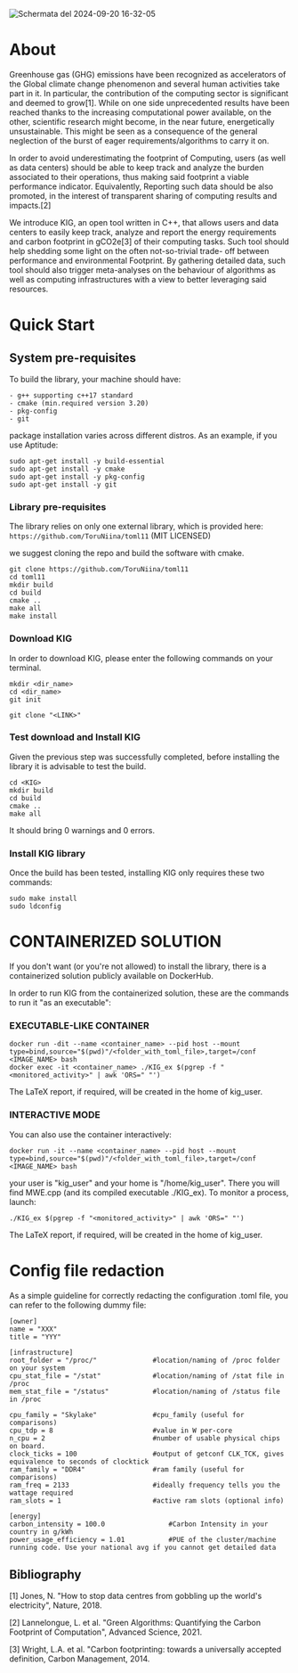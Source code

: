 
![Schermata del 2024-09-20 16-32-05](https://github.com/user-attachments/assets/6a1651ce-c9d4-4c19-b271-dbfa8dde9c38)

About 
==============================
<p>Greenhouse gas (GHG) emissions have been recognized as accelerators of
the Global climate change phenomenon and several human activities take
part in it. In particular, the contribution of the computing sector is
significant and deemed to grow[1]. While on one side unprecedented results
have been reached thanks to the increasing computational power available,
on the other, scientific research might become, in the near future,
energetically unsustainable. This might be seen as a consequence of the
general neglection of the burst of eager requirements/algorithms to carry
it on.</p>
<p>In order to avoid underestimating the footprint of Computing, users (as
well as data centers) should be able to keep track and analyze the burden
associated to their operations, thus making said footprint a viable
performance indicator. Equivalently, Reporting such data should be also
promoted, in the interest of transparent sharing of computing results and
impacts.[2]</p>
<p>We introduce KIG, an open tool written in C++, that allows users
and data centers to easily keep track, analyze and report the energy
requirements and carbon footprint in gCO2e[3] of their computing tasks. Such
tool should help shedding some light on the often not-so-trivial trade-
off between performance and environmental Footprint. By gathering
detailed data, such tool should also trigger meta-analyses on the
behaviour of algorithms as well as computing infrastructures with a view
to better leveraging said resources.</p>

Quick Start
====================

## System pre-requisites
To build the library, your machine should have:

    - g++ supporting c++17 standard
    - cmake (min.required version 3.20)
    - pkg-config
    - git

package installation varies across different distros. As an example, if you use Aptitude:

```
sudo apt-get install -y build-essential
sudo apt-get install -y cmake
sudo apt-get install -y pkg-config
sudo apt-get install -y git
```

### Library pre-requisites
The library relies on only one external library, which is provided here:
`https://github.com/ToruNiina/toml11` (MIT LICENSED)

we suggest cloning the repo and build the software with cmake. 
```
git clone https://github.com/ToruNiina/toml11
cd toml11
mkdir build
cd build
cmake ..
make all
make install
```

### Download KIG 
In order to download KIG, please enter the following commands on your terminal.
```
mkdir <dir_name>
cd <dir_name>
git init

git clone "<LINK>"
```

### Test download and Install KIG 
Given the previous step was successfully completed, before installing the
library it is advisable to test the build.

```
cd <KIG>
mkdir build
cd build
cmake ..
make all
```
It should bring 0 warnings and 0 errors.

### Install KIG library
Once the build has been tested, installing KIG only requires these two commands:
```
sudo make install
sudo ldconfig
```

CONTAINERIZED SOLUTION
=========================

If you don't want (or you're not allowed) to install the library, there is a containerized solution publicly available on DockerHub.

In order to run KIG from the containerized solution, these are the commands to run it "as an executable":

### EXECUTABLE-LIKE CONTAINER ###
```
docker run -dit --name <container_name> --pid host --mount type=bind,source="$(pwd)"/<folder_with_toml_file>,target=/conf <IMAGE_NAME> bash
docker exec -it <container_name> ./KIG_ex $(pgrep -f "<monitored_activity>" | awk 'ORS=" "')
```
The LaTeX report, if required, will be created in the home of kig_user.


### INTERACTIVE MODE ###
You can also use the container interactively:
```
docker run -it --name <container_name> --pid host --mount type=bind,source="$(pwd)"/<folder_with_toml_file>,target=/conf <IMAGE_NAME> bash
```
your user is "kig_user" and your home is "/home/kig_user". There you will find MWE.cpp (and its compiled executable ./KIG_ex). 
To monitor a process, launch:

```
./KIG_ex $(pgrep -f "<monitored_activity>" | awk 'ORS=" "')
```
The LaTeX report, if required, will be created in the home of kig_user.


Config file redaction
==========================
As a simple guideline for correctly redacting the configuration .toml file, you can refer to the following dummy file:
```
[owner]
name = "XXX"
title = "YYY"

[infrastructure]
root_folder = "/proc/"              #location/naming of /proc folder on your system
cpu_stat_file = "/stat"             #location/naming of /stat file in /proc
mem_stat_file = "/status"           #location/naming of /status file in /proc

cpu_family = "Skylake"				#cpu_family (useful for comparisons)
cpu_tdp = 8					        #value in W per-core
n_cpu = 2					        #number of usable physical chips on board.
clock_ticks = 100				    #output of getconf CLK_TCK, gives equivalence to seconds of clocktick
ram_family = "DDR4"				    #ram family (useful for comparisons)
ram_freq = 2133					    #ideally frequency tells you the wattage required
ram_slots = 1					    #active ram slots (optional info)

[energy]
carbon_intensity = 100.0				#Carbon Intensity in your country in g/kWh
power_usage_efficiency = 1.01           #PUE of the cluster/machine running code. Use your national avg if you cannot get detailed data
```


## Bibliography ##

[1] Jones, N. "How to stop data centres from gobbling up the world's electricity", Nature, 2018.

[2] Lannelongue, L. et al. "Green Algorithms: Quantifying the Carbon Footprint of Computation", Advanced Science, 2021.

[3] Wright, L.A. et al. "Carbon footprinting: towards a universally accepted definition, Carbon Management, 2014.
